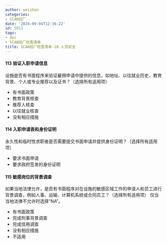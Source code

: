 ```yaml
---
author: weizhan
categories:
- SCAN验厂
date: '2024-09-04T12:36:22'
id: 5911
tags:
- doc
- SCAN验厂检查清单
title: SCAN验厂检查清单-10-人员安全
---
```


#### 113 验证入职申请信息

设施是否有书面程序来验证雇佣申请中提供的信息，如地址、以往就业历史、教育背景、个人或专业推荐以及证书？（选择所有适用项）

  * 有书面政策
  * 教育背景核查
  * 推荐人核查
  * 以往就业核查
  * 没有相应措施

#### 114 入职申请表和身份证明

永久性和临时性求职者是否需要提交书面申请并提供身份证明？（选择所有适用项）

  * 要求书面申请
  * 要求政府签发的身份证明

#### 115 敏感岗位的背景调查

如果当地法律允许，是否有书面程序对在设施的敏感区域工作的申请人和员工进行背景调查，例如人事、运输、计算机系统或合同员工？（选择所有适用项）
仅当当地法律不允许时选择“NA”。

  * 有书面政策
  * 完成刑事背景调查
  * 完成信用调查
  * 没有相应措施
  * 不适用

